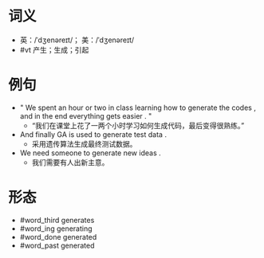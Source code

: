 # 词义
- 英：/ˈdʒenəreɪt/； 美：/ˈdʒenəreɪt/
- #vt 产生；生成；引起
# 例句
- " We spent an hour or two in class learning how to generate the codes , and in the end everything gets easier . "
	- “我们在课堂上花了一两个小时学习如何生成代码，最后变得很熟练。”
- And finally GA is used to generate test data .
	- 采用遗传算法生成最终测试数据。
- We need someone to generate new ideas .
	- 我们需要有人出新主意。
# 形态
- #word_third generates
- #word_ing generating
- #word_done generated
- #word_past generated
